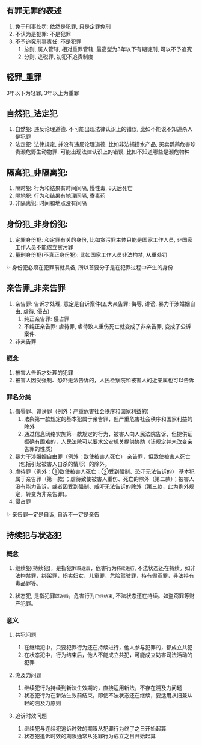 

## 有罪无罪的表述

1. 免于刑事处罚: 依然是犯罪, 只是定罪免刑
2. 不认为是犯罪: 不是犯罪
3. 不予追究刑事责任: 不是犯罪
    1. 总则, 属人管辖, 相对重罪管辖, 最高型为3年以下有期徒刑, 可以不予追究
    2. 分则, 逃税罪, 初犯不追责制度

## 轻罪_重罪

3年以下为轻罪, 3年以上为重罪


## 自然犯_法定犯

1. 自然犯: 违反论理道德. 不可能出现法律认识上的错误, 比如不能说不知道杀人是犯罪
2. 法定犯: 法律规定, 并没有违反论理道德, 比如非法捕捞水产品, 买卖鹦鹉危害珍贵濒危野生动物罪. 可能出现法律认识上的错误, 比如不知道哪些是濒危物种

## 隔离犯_非隔离犯:
1. 隔时犯: 行为和结果有时间间隔, 慢性毒, 8天后死亡
2. 隔地犯: 行为和结果有地理间隔, 寄毒药
3. 非隔离犯: 时间和地点没有间隔

## 身份犯_非身份犯:
1. 定罪身份犯: 和定罪有关的身份, 比如贪污罪主体只能是国家工作人员, 非国家工作人员不能成立贪污罪
2. 量刑身份犯(不真正身份犯): 比如国家工作人员非法拘禁, 从重处罚


✨ 身份犯必须在犯罪前就具备, 所以首要分子是在犯罪过程中产生的身份

## 亲告罪_非亲告罪
1. 亲告罪: 告诉才处理, 意定是自诉案件(五大亲告罪: 侮辱, 诽谤, 暴力干涉婚姻自由, 虐待, 侵占)
    1. 纯正亲告罪: 侵占罪
    2. 不纯正亲告罪: 虐待罪, 虐待致人重伤死亡就变成了非亲告罪, 变成了公诉案件.
2. 非亲告罪


### 概念
1. 被害人告诉才处理的犯罪
2. 被害人因受强制、恐吓无法告诉的，人民检察院和被害人的近亲属也可以告诉


### 罪名分类
1. 侮辱罪、诽谤罪（例外：严重危害社会秩序和国家利益的）
    1. 法条第一款规定的基本犯属于亲告罪，但严重危害社会秩序和国家利益的除外
    1. 通过信息网络实施第一款规定的行为，被害人向人民法院告诉，但提供证据确有困难的，人民法院可以要求公安机关提供协助（该规定并未改变亲告罪的性质）
2. 暴力干涉婚姻自由罪（例外：致使被害人死亡）
    亲告罪，但致使被害人死亡（包括引起被害人自杀的情形）的除外。
3. 虐待罪（例外：①致使被害人死亡；②受到强制、恐吓无法告诉的）
    基本犯属于亲告罪（第一款）；虐待致使被害人重伤、死亡的除外（第二款）；被害人没有能力告诉，或者因受到强制、威吓无法告诉的除外（第三款，此为例外规定，转变为非亲告罪)。
4. 侵占罪


✨ 亲告罪一定是自诉, 自诉不一定是亲告

## 持续犯与状态犯

### 概念

1. 继续犯(持续犯)，是指犯罪`既遂后`，危害行为`持续进行`, 不法状态还在持续。如非法拘禁罪，绑架罪，拐卖妇女、儿童罪，危险驾驶罪，持有假币罪，非法持有毒品罪等。

2. 状态犯, 是指犯罪`既遂后`，危害行为`已经结束`, 不法状态还在持续。如盗窃罪等财产犯罪。

### 意义

1. 共犯问题

    1. 在继续犯中，只要犯罪行为还在持续进行，他人参与犯罪的，都成立共犯
    2. 在状态犯中，行为结束后，他人不能成立共犯，可能成立妨害司法活动的犯罪

2. 溯及力问题

    1. 继续犯行为持续到新法生效期的，直接适用新法，不存在溯及力问题
    2. 状态犯行为在新法生效前结束，即使不法状态还在继续，要适用从旧兼从轻的溯及力原则

3. 追诉时效问题

    1. 继续犯与连续犯追诉时效的期限从犯罪行为终了之日开始起算
    2. 状态犯追诉时效的期限通常从犯罪行为成立之日开始起算








